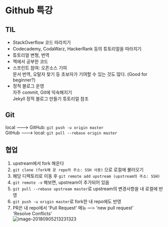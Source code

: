 # Github 특강

## TIL

- StackOverflow 코드 따라치기
- Codecademy, CodaWarz, HackerRank 등의 튜토리얼을 따라치기
- 튜토리얼 변형, 번역
- 책에서 공부한 코드
- 스프린트 참여: 오픈소스 기여  
  문서 번역, 오탈자 찾기 등 초보자가 기여할 수 있는 것도 많다. (Good for beginner?)
- 정적 블로그 운영  
  자주 commit, Git에 익숙해지기  
  Jekyll 정적 블로그 만들기 튜토리얼 참조



## Git

local ---> GitHub: `git push -u origin master`  
GitHub ---> local: `git pull --rebase origin master`



## 협업

1. upstream에서 fork 해온다
2. `git clone (fork해 온 repo의 주소: SSH 사용)` 으로 로컬에 불러오기
3. 해당 디렉토리로 이동 후 `git remote add upstream (upstream의 주소: SSH)`
4. `git remote -v` 해보면, upstream이 추가되어 있음
5. `git pull --rebase upstream master`로 upstream의 변경사항을 내 로컬에 반영
6. `git push -u origin master`로 fork한 내 repo에도 반영
7. PR은 내 repo에서 'Pull Request' 메뉴 —> 'new pull request'  
   'Resolve Conflicts'  
   ![image-20180905213231323](/var/folders/5j/nllrfgtn5813pdswn9fryffw0000gn/T/abnerworks.Typora/image-20180905213231323.png)